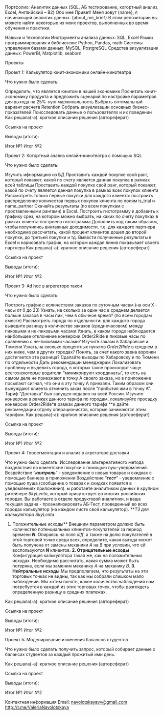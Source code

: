 Портфолио: Аналитик данных (SQL, АБ тестирование, когортный анализ, Excel, Английский – B2)
Обо мне
Привет! Меня зовут {name}, я начинающий аналитик данных. {about_me_brief} В этом репозитории вы можете найти некоторые из моих проектов, выполненных во время обучения и практики.

Навыки и технологии
Инструменты анализа данных: SQL, Excel
Языки программирования и библиотеки: Python, Pandas, math
Системы управления базами данных: MySQL, PostgreSQL
Средства визуализации данных: PowerBI, Matplotlib, seaborn


Проекты

Проект 1: Калькулятор юнит-экономики онлайн-кинотеатра

Что нужно было сделать:

Определить, что является юнитом в нашей экономике
Посчитать юнит-экономику продукта и предложить сценарий по настройке параметров для выхода на 25%-ную маржинальность
Выбрать оптимальный вариант расчета Retention
Собрать визуализации основных бизнес-показателей
Поисследовать данные о пользователях и их поведении
Как решала(-а): краткое описание решения (автореферат)

Ссылка на проект

Выводы (итоги):

Итог №1
Итог №2

Проект 2: Когортный анализ онлайн-кинотеатра с помощью SQL

Что нужно было сделать:

Изучить ифнормацию из БД
Проставить каждой покупке свой ранг, который покажет, какой по счету является данная покупка в рамках всей таблицы
Проставить каждой покупке свой ранг, который покажет, какой по счету является данная покупка в рамках всех покупок клиента
Рассмотреть только первые покупки для каждого клиента: построить распределение количества первых покупок клиента по полям is_trial и name_partner
Скачайть результаты (по всем покупкам с проставленными рангами) в Excel. Построить гистограмму и добавить к графику срез, на котором можно выбрать, на каких по счету покупках в рамках клиента построена гистограмма
Дополнить код таким образом, чтобы получились винтажные доходимости, т.е. для каждого партнера необходимо рассчитать, какой процент клиентов дошел до второй покупки, до третьей покупки и тд.
Вывести полученные результаты в Excel и нарисовать график, на котором каждая линия показывает своего партнера
Как решала(-а): краткое описание решения (автореферат)

Ссылка на проект

Выводы (итоги):

Итог №1
Итог №2


Проект 3: Ad hoc в агрегаторе такси

Что нужно было сделать:

Построть график с количеством заказов по суточным часам (на оси Х - часы от 0 до 23)
Узнать, на сколько за один час в среднем делается больше заказов в часы пик, чем в обычное время? (по всем городам вместе)
Рассмотреть города по отдельности: для каждого города выведите разницу в количестве заказов (среднечасовом) между пиковыми и не-пиковыми часами
Узнать, в каком городе наблюдается наибольшее отклонение конверсии Order2Ride в пиковые часы по сравнению с не-пиковыми часами?
Изучите заказы в Хабаровске и Тюмени
Узнать,на сколько процентных пунктов *Order2Ride* в среднем в них ниже, чем в других городах?
Понять, за счет какого звена воронки достигается эта разница? Сделайте выводы по Хабаровску и по Тюмени по отдельности
Дать рекомендации менеджерам
Локализовать проблему и выделить города, в которых такое происходит чаще всего:некоторые водители “мимикрируют координаты”, то есть на самом деле не приезжают в точку А своего заказа, но в приложение посылают сигнал, что они в эту точку А приехали. Таким образом они вынуждают клиента отменить заказ после “прибытия ими в точку А”.
Тариф “Доставка” был запущен недавно на всей России. Изучите конверсии в рамках данного тарифа по городам, локализуйте просадку конверсии Order2Ride*в рамках данного тарифа **и дайте рекомендации отделу операционистов, которые занимаются этим тарифом.
Как решала(-а): краткое описание решения (автореферат)

Ссылка на проект

Выводы (итоги):

Итог №1
Итог №2


Проект 4: Геосегментация и анализ в агрегаторе доставки

Что нужно было сделать: 
Исследование альтернативного метода воздействия на клиентские покупки с помощью пуш-уведомлений.
Воздействие “***контроль***” - уведомление о новых товарах и скидках с помощью баннера в приложении
Воздействие “***тест***” - уведомление с помощью пуша (сообщение о товарах и скидках появится в уведомлениях приложения).
ы работаете аналитиком данных в крупном ритейлере *SkyLenta*, который присутствует во многих российских городах. 
Вы работаете в отделе продуктовой аналитики, и ваша текущая задача - проанализировать АБ-Тест, проведенный во всех городах
калькулятор (на каждом листе свой калькулятор).
***ТЗ для калькулятора SkyLenta*
1. Положительные исходы**
Внешним параметром должно быть количество потенциальных клиентов-покупателей за период времени ***N***. 
Опираясь на поля *diff*, а также на долю покупателей в этой торговой точке среди всех, определите, какая выгода может быть получена от замены механики *A* на *B* при условии, что ей воспользуются ***N*** клиентов.
**2. Отрицательные исходы**
Конфигурация калькулятора такая же, как на положительных исходах. Необходимо рассчитать, какая сумма может быть потеряна, если мы заменим механику *А* на механику *В*.
**3. Нейтральные исходы**
Мы предполагаем, что результаты на эти торговых точках не видны, так как мы собрали слишком мало наблюдений. Мы хотим понять, какое количество наблюдений нам потребуется в каждой из этих торговых точек, чтобы разглядеть определенную разницу в средних платежах.

</aside>
Как решала(-а): краткое описание решения (автореферат)

Ссылка на проект

Выводы (итоги):

Итог №1
Итог №2



Проект 5: Моделирование изменения балансов студентов

Что нужно было сделать:получить запрос, который собирает данные о балансах студентов за каждый прожитый ими день.

Как решала(-а): краткое описание решения (автореферат)

Ссылка на проект


Выводы (итоги):

Итог №1
Итог №2

Контактная информация
Email: navolotskayavv@gmail.com
http://t.me/ValeriaNavolotskaya
